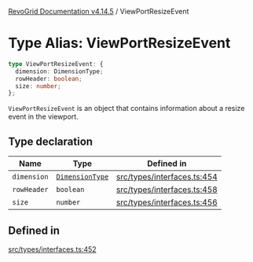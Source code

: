 [RevoGrid Documentation v4.14.5](README.md) / ViewPortResizeEvent

# Type Alias: ViewPortResizeEvent

```ts
type ViewPortResizeEvent: {
  dimension: DimensionType;
  rowHeader: boolean;
  size: number;
};
```

`ViewPortResizeEvent` is an object that contains information about a resize
event in the viewport.

## Type declaration

| Name | Type | Defined in |
| ------ | ------ | ------ |
| `dimension` | [`DimensionType`](TypeAlias.DimensionType.md) | [src/types/interfaces.ts:454](https://github.com/revolist/revogrid/blob/395fb64310e6654557393205ff295dbb2f4142c5/src/types/interfaces.ts#L454) |
| `rowHeader` | `boolean` | [src/types/interfaces.ts:458](https://github.com/revolist/revogrid/blob/395fb64310e6654557393205ff295dbb2f4142c5/src/types/interfaces.ts#L458) |
| `size` | `number` | [src/types/interfaces.ts:456](https://github.com/revolist/revogrid/blob/395fb64310e6654557393205ff295dbb2f4142c5/src/types/interfaces.ts#L456) |

## Defined in

[src/types/interfaces.ts:452](https://github.com/revolist/revogrid/blob/395fb64310e6654557393205ff295dbb2f4142c5/src/types/interfaces.ts#L452)
